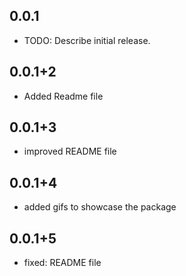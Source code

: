 ## 0.0.1

* TODO: Describe initial release.

## 0.0.1+2

* Added Readme file

## 0.0.1+3

* improved README file

## 0.0.1+4

* added gifs to showcase the package

## 0.0.1+5

* fixed: README file



